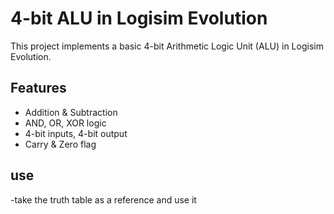 # 4-bit ALU in Logisim Evolution

This project implements a basic 4-bit Arithmetic Logic Unit (ALU) in Logisim Evolution.

## Features
- Addition & Subtraction
- AND, OR, XOR logic
- 4-bit inputs, 4-bit output
- Carry & Zero flag

## use
-take the truth table as a reference and use it
